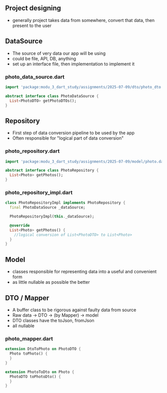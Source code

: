 ## Project designing
- generally project takes data from somewhere, convert that data, then present to the user

## DataSource
- The source of very data our app will be using
- could be file, API, DB, anything
- set up an interface file, then implementation to implement it
### photo_data_source.dart
```dart
import 'package:modu_3_dart_study/assignments/2025-07-09/dto/photo_dto.dart';

abstract interface class PhotoDataSource {
  List<PhotoDTO> getPhotoDTOs();
}

```

## Repository
- First step of data conversion pipeline to be used by the app
- Often responsible for "logical part of data conversion"

### photo_repository.dart
```dart
import 'package:modu_3_dart_study/assignments/2025-07-09/model/photo.dart';

abstract interface class PhotoRepository {
  List<Photo> getPhotos();
}

```

### photo_repository_impl.dart
```dart
class PhotoRepositoryImpl implements PhotoRepository {
  final PhotoDataSource _dataSource;

  PhotoRepositoryImpl(this._dataSource);

  @override
  List<Photo> getPhotos() {
    //logical conversion of List<PhotoDTO> to List<Photo>
  }
}
```

## Model
- classes responsible for representing data into a useful and convenient form
- as little nullable as possible the better

## DTO / Mapper
- A buffer class to be rigorous against faulty data from source
- Raw data -> DTO -> (by Mapper) -> model
- DTO classes have the toJson, fromJson
- all nullable


### photo_mapper.dart
```dart
extension DtoToPhoto on PhotoDTO {
  Photo toPhoto() {
  }
}

extension PhotoToDto on Photo {
  PhotoDTO toPhotoDto() {
  }
}

```